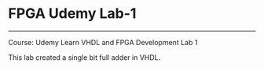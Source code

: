 # FPGA Udemy Lab-1  
---

Course: Udemy Learn VHDL and FPGA Development Lab 1

This lab created a single bit full adder in VHDL.
